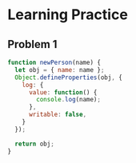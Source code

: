 # Learning Practice

## Problem 1

```javascript
function newPerson(name) {
  let obj = { name: name };
  Object.defineProperties(obj, {
    log: {
      value: function() {
        console.log(name);
      },
      writable: false,
    }
  });

  return obj;
}
```
